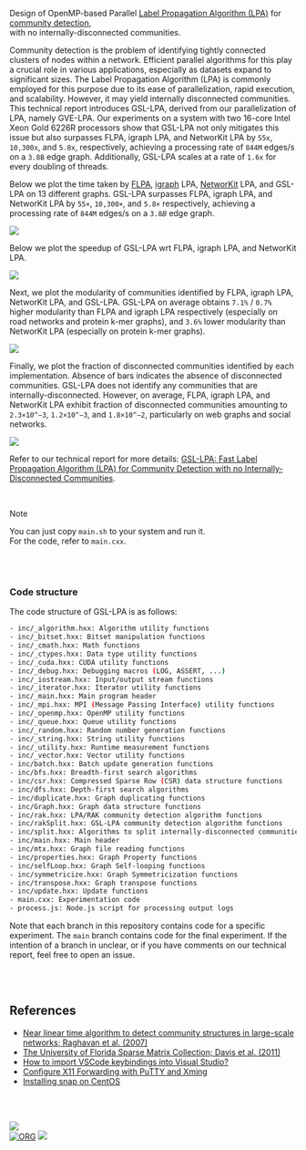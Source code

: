 Design of OpenMP-based Parallel [Label Propagation Algorithm (LPA)] for [community detection], \
with no internally-disconnected communities.

Community detection is the problem of identifying tightly connected clusters of nodes within a network. Efficient parallel algorithms for this play a crucial role in various applications, especially as datasets expand to significant sizes. The Label Propagation Algorithm (LPA) is commonly employed for this purpose due to its ease of parallelization, rapid execution, and scalability. However, it may yield internally disconnected communities. This technical report introduces GSL-LPA, derived from our parallelization of LPA, namely GVE-LPA. Our experiments on a system with two 16-core Intel Xeon Gold 6226R processors show that GSL-LPA not only mitigates this issue but also surpasses FLPA, igraph LPA, and NetworKit LPA by `55x`, `10,300x`, and `5.8x`, respectively, achieving a processing rate of `844M` edges/s on a `3.8B` edge graph. Additionally, GSL-LPA scales at a rate of `1.6x` for every doubling of threads.

Below we plot the time taken by [FLPA], [igraph] LPA, [NetworKit] LPA, and GSL-LPA on 13 different graphs. GSL-LPA surpasses FLPA, igraph LPA, and NetworKit LPA by `55×`, `10,300×`, and `5.8×` respectively, achieving a processing rate of `844M` edges/s on a `3.8𝐵` edge graph.

[![](https://i.imgur.com/EmuwFSf.png)][sheets-o1]

Below we plot the speedup of GSL-LPA wrt FLPA, igraph LPA, and NetworKit LPA.

[![](https://i.imgur.com/dAgIdcx.png)][sheets-o1]

Next, we plot the modularity of communities identified by FLPA, igraph LPA, NetworKit LPA, and GSL-LPA. GSL-LPA on average obtains `7.1%` / `0.7%` higher modularity than FLPA and igraph LPA respectively (especially on road networks and protein k-mer graphs), and `3.6%` lower modularity than NetworKit LPA (especially on protein k-mer graphs).

[![](https://i.imgur.com/dqgA3ws.png)][sheets-o1]

Finally, we plot the fraction of disconnected communities identified by each implementation. Absence of bars indicates the absence of disconnected communities. GSL-LPA does not identify any communities that are internally-disconnected. However, on average, FLPA, igraph LPA, and NetworKit LPA exhibit fraction of disconnected communities amounting to `2.3×10^−3`, `1.2×10^−3`, and `1.8×10^−2`, particularly on web graphs and social networks.

[![](https://i.imgur.com/MG2HtXp.png)][sheets-o1]

Refer to our technical report for more details: [GSL-LPA: Fast Label Propagation Algorithm (LPA) for Community Detection with no Internally-Disconnected Communities][report].

<br>

> [!NOTE]
> You can just copy `main.sh` to your system and run it. \
> For the code, refer to `main.cxx`.


[Label Propagation Algorithm (LPA)]: https://arxiv.org/abs/0709.2938
[FLPA]: https://github.com/vtraag/igraph/tree/flpa
[igraph]: https://github.com/igraph/igraph
[NetworKit]: https://github.com/networkit/networkit
[community detection]: https://en.wikipedia.org/wiki/Community_search
[sheets-o1]: https://docs.google.com/spreadsheets/d/18gPvelMwvANShEbE-zzC1Ui9wCdWja5xPS2jCVcBec0/edit?usp=sharing
[report]: https://arxiv.org/abs/2403.01261

<br>
<br>


### Code structure

The code structure of GSL-LPA is as follows:

```bash
- inc/_algorithm.hxx: Algorithm utility functions
- inc/_bitset.hxx: Bitset manipulation functions
- inc/_cmath.hxx: Math functions
- inc/_ctypes.hxx: Data type utility functions
- inc/_cuda.hxx: CUDA utility functions
- inc/_debug.hxx: Debugging macros (LOG, ASSERT, ...)
- inc/_iostream.hxx: Input/output stream functions
- inc/_iterator.hxx: Iterator utility functions
- inc/_main.hxx: Main program header
- inc/_mpi.hxx: MPI (Message Passing Interface) utility functions
- inc/_openmp.hxx: OpenMP utility functions
- inc/_queue.hxx: Queue utility functions
- inc/_random.hxx: Random number generation functions
- inc/_string.hxx: String utility functions
- inc/_utility.hxx: Runtime measurement functions
- inc/_vector.hxx: Vector utility functions
- inc/batch.hxx: Batch update generation functions
- inc/bfs.hxx: Breadth-first search algorithms
- inc/csr.hxx: Compressed Sparse Row (CSR) data structure functions
- inc/dfs.hxx: Depth-first search algorithms
- inc/duplicate.hxx: Graph duplicating functions
- inc/Graph.hxx: Graph data structure functions
- inc/rak.hxx: LPA/RAK community detection algorithm functions
- inc/rakSplit.hxx: GSL-LPA community detection algorithm functions
- inc/split.hxx: Algorithms to split internally-disconnected communities
- inc/main.hxx: Main header
- inc/mtx.hxx: Graph file reading functions
- inc/properties.hxx: Graph Property functions
- inc/selfLoop.hxx: Graph Self-looping functions
- inc/symmetricize.hxx: Graph Symmetricization functions
- inc/transpose.hxx: Graph transpose functions
- inc/update.hxx: Update functions
- main.cxx: Experimentation code
- process.js: Node.js script for processing output logs
```

Note that each branch in this repository contains code for a specific experiment. The `main` branch contains code for the final experiment. If the intention of a branch in unclear, or if you have comments on our technical report, feel free to open an issue.

<br>
<br>


## References

- [Near linear time algorithm to detect community structures in large-scale networks; Raghavan et al. (2007)](https://arxiv.org/abs/0709.2938)
- [The University of Florida Sparse Matrix Collection; Davis et al. (2011)](https://doi.org/10.1145/2049662.2049663)
- [How to import VSCode keybindings into Visual Studio?](https://stackoverflow.com/a/62417446/1413259)
- [Configure X11 Forwarding with PuTTY and Xming](https://www.centlinux.com/2019/01/configure-x11-forwarding-putty-xming-windows.html)
- [Installing snap on CentOS](https://snapcraft.io/docs/installing-snap-on-centos)

<br>
<br>


[![](https://i.imgur.com/7QLfaW3.jpg)](https://www.youtube.com/watch?v=IwiYQILYXDQ)<br>
[![ORG](https://img.shields.io/badge/org-puzzlef-green?logo=Org)](https://puzzlef.github.io)
![](https://ga-beacon.deno.dev/G-KD28SG54JQ:hbAybl6nQFOtmVxW4if3xw/github.com/puzzlef/rak-split-communities-openmp)

[Prof. Dip Sankar Banerjee]: https://sites.google.com/site/dipsankarban/
[Prof. Kishore Kothapalli]: https://faculty.iiit.ac.in/~kkishore/
[SuiteSparse Matrix Collection]: https://sparse.tamu.edu
